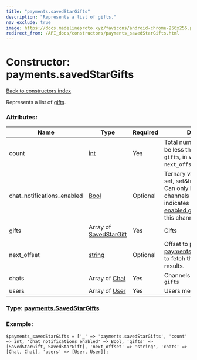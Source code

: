 ```yaml
---
title: "payments.savedStarGifts"
description: "Represents a list of gifts."
nav_exclude: true
image: https://docs.madelineproto.xyz/favicons/android-chrome-256x256.png
redirect_from: /API_docs/constructors/payments_savedStarGifts.html
---
```

# Constructor: payments.savedStarGifts  
[Back to constructors index](/API_docs/constructors/index.html)



Represents a list of [gifts](https://core.telegram.org/api/gifts).

### Attributes:

| Name     |    Type       | Required | Description |
|----------|---------------|----------|-------------|
|count|[int](/API_docs/types/int.html) | Yes|Total number of results (can be less than the returned `gifts`, in which case `next_offset` will be set).|
|chat\_notifications\_enabled|[Bool](/API_docs/types/Bool.html) | Optional|Ternary value: can be not set, set&amp;true, set&amp;false. <br>Can only be set for channels we own: the value indicates whether we [enabled gift notifications](https://core.telegram.org/api/gifts#notifications-for-received-channel-gifts) for this channel.|
|gifts|Array of [SavedStarGift](/API_docs/types/SavedStarGift.html) | Yes|Gifts|
|next\_offset|[string](/API_docs/types/string.html) | Optional|Offset to pass to [payments.getSavedStarGifts](../methods/payments.getSavedStarGifts.html) to fetch the next page of results.|
|chats|Array of [Chat](/API_docs/types/Chat.html) | Yes|Channels mentioned in `gifts`|
|users|Array of [User](/API_docs/types/User.html) | Yes|Users mentioned in `gifts`|



### Type: [payments.SavedStarGifts](/API_docs/types/payments.SavedStarGifts.html)


### Example:

```
$payments_savedStarGifts = ['_' => 'payments.savedStarGifts', 'count' => int, 'chat_notifications_enabled' => Bool, 'gifts' => [SavedStarGift, SavedStarGift], 'next_offset' => 'string', 'chats' => [Chat, Chat], 'users' => [User, User]];
```  
